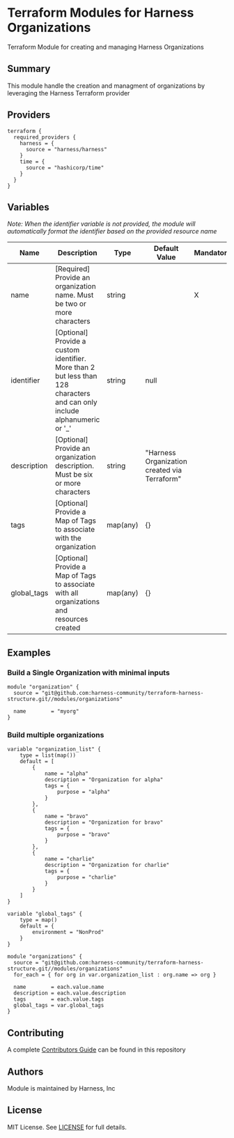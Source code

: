 # Terraform Modules for Harness Organizations
Terraform Module for creating and managing Harness Organizations

## Summary
This module handle the creation and managment of organizations by leveraging the Harness Terraform provider

## Providers

```
terraform {
  required_providers {
    harness = {
      source = "harness/harness"
    }
    time = {
      source = "hashicorp/time"
    }
  }
}
```

## Variables

_Note: When the identifier variable is not provided, the module will automatically format the identifier based on the provided resource name_

| Name | Description | Type | Default Value | Mandatory |
| --- | --- | --- | --- | --- |
| name | [Required] Provide an organization name.  Must be two or more characters | string | | X |
| identifier | [Optional] Provide a custom identifier.  More than 2 but less than 128 characters and can only include alphanumeric or '_' | string | null | |
| description | [Optional] Provide an organization description.  Must be six or more characters | string | "Harness Organization created via Terraform" | |
| tags | [Optional] Provide a Map of Tags to associate with the organization | map(any) | {} | |
| global_tags | [Optional] Provide a Map of Tags to associate with all organizations and resources created | map(any) | {} | |

## Examples
### Build a Single Organization with minimal inputs
```
module "organization" {
  source = "git@github.com:harness-community/terraform-harness-structure.git//modules/organizations"

  name        = "myorg"
}
```

### Build multiple organizations
```
variable "organization_list" {
    type = list(map())
    default = [
        {
            name = "alpha"
            description = "Organization for alpha"
            tags = {
                purpose = "alpha"
            }
        },
        {
            name = "bravo"
            description = "Organization for bravo"
            tags = {
                purpose = "bravo"
            }
        },
        {
            name = "charlie"
            description = "Organization for charlie"
            tags = {
                purpose = "charlie"
            }
        }
    ]
}

variable "global_tags" {
    type = map()
    default = {
        environment = "NonProd"
    }
}

module "organizations" {
  source = "git@github.com:harness-community/terraform-harness-structure.git//modules/organizations"
  for_each = { for org in var.organization_list : org.name => org }

  name        = each.value.name
  description = each.value.description
  tags        = each.value.tags
  global_tags = var.global_tags
}
```

## Contributing
A complete [Contributors Guide](../CONTRIBUTING.md) can be found in this repository

## Authors
Module is maintained by Harness, Inc

## License

MIT License. See [LICENSE](../LICENSE) for full details.
